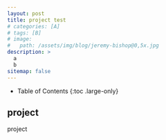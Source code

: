 ```yaml
---
layout: post
title: project test
# categories: [A]
# tags: [B]
# image: 
#   path: /assets/img/blog/jeremy-bishop@0,5x.jpg
description: >
  a
  b
sitemap: false
---
```


- Table of Contents
{:toc .large-only}


## project

project